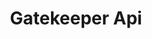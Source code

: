 ---
title: Gatekeeper Api
open-api-url: https://rest.trackmatic.co.za/api/v2/gatekeeper/docs/latest
layout: open-api
---